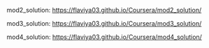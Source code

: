 mod2_solution: https://flaviya03.github.io/Coursera/mod2_solution/

mod3_solution: https://flaviya03.github.io/Coursera/mod3_solution/

mod4_solution: https://flaviya03.github.io/Coursera/mod4_solution/




